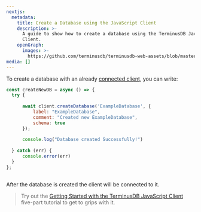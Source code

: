 ```yaml
---
nextjs:
  metadata:
    title: Create a Database using the JavaScript Client
    description: >-
      A guide to show how to create a database using the TerminusDB JavaScript
      Client.
    openGraph:
      images: >-
        https://github.com/terminusdb/terminusdb-web-assets/blob/master/docs/js-client-use-create-a-db.png?raw=true
media: []
---
```


To create a database with an already [connected client](/docs/connect-with-the-javascript-client/), you can write:

```javascript
const createNewDB = async () => {
  try {
​
      await client.createDatabase('ExampleDatabase', {
          label: "ExampleDatabase",
          comment: "Created new ExampleDatabase",
          schema: true
      });
​
      console.log("Database created Successfully!")
​
  } catch (err) {
      console.error(err)
  }
};
​
```

After the database is created the client will be connected to it.

> Try out the [Getting Started with the TerminusDB JavaScript Client](https://github.com/terminusdb/terminusdb-tutorials/blob/main/getting_started/javascript-client/lesson_1.md) five-part tutorial to get to grips with it.
